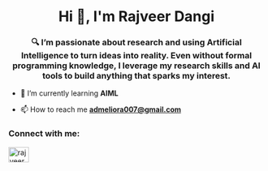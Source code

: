 <h1 align="center">Hi 👋, I'm Rajveer Dangi</h1>
<h3 align="center">🔍 I’m passionate about research and using Artificial Intelligence to turn ideas into reality. Even without formal programming knowledge, I leverage my research skills and AI tools to build anything that sparks my interest.</h3>

- 🌱 I’m currently learning **AIML**

- 📫 How to reach me **admeliora007@gmail.com**

<h3 align="left">Connect with me:</h3>
<p align="left">
<a href="https://twitter.com/rajveerdangi07" target="blank"><img align="center" src="https://raw.githubusercontent.com/rahuldkjain/github-profile-readme-generator/master/src/images/icons/Social/twitter.svg" alt="rajveerdangi07" height="30" width="40" /></a>
</p>
